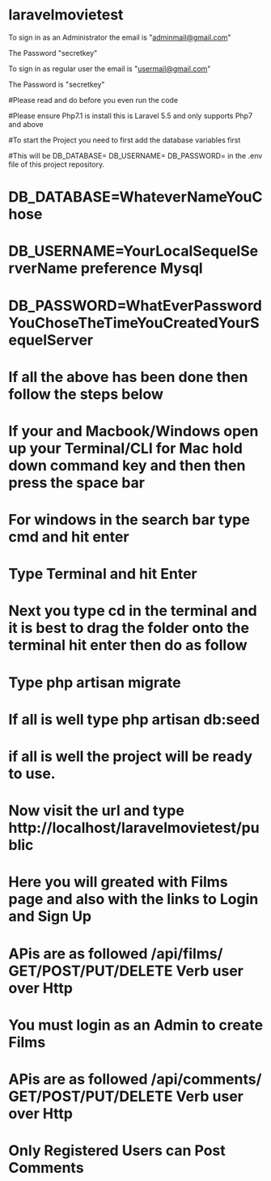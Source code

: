 # laravelmovietest

To sign in as an Administrator the email is "adminmail@gmail.com"

The Password "secretkey"

To sign in as regular user the email is "usermail@gmail.com"

The Password is "secretkey"


#Please read and do before you even run the code

#Please ensure Php7.1 is install this is Laravel 5.5 and only supports Php7 and above

#To start the Project you need to first add the database variables first

#This will be DB_DATABASE= DB_USERNAME= DB_PASSWORD= in the .env file of this project repository.

# DB_DATABASE=WhateverNameYouChose

# DB_USERNAME=YourLocalSequelServerName preference Mysql

# DB_PASSWORD=WhatEverPasswordYouChoseTheTimeYouCreatedYourSequelServer

# If all the above has been done then follow the steps below

# If your and Macbook/Windows open up your Terminal/CLI for Mac hold down command key and then then press the space bar

# For windows in the search bar type cmd and hit enter

# Type Terminal and hit Enter

# Next you type cd in the terminal and it is best to drag the folder onto the terminal hit enter then do as follow

# Type php artisan migrate

# If all is well type php artisan db:seed

# if all is well the project will be ready to use.

# Now visit the url and type http://localhost/laravelmovietest/public

# Here you will greated with Films page and also with the links to Login and Sign Up

# APis are as followed /api/films/ GET/POST/PUT/DELETE Verb user over Http

# You must login as an Admin to create Films

# APis are as followed /api/comments/ GET/POST/PUT/DELETE Verb user over Http

# Only Registered Users can Post Comments
